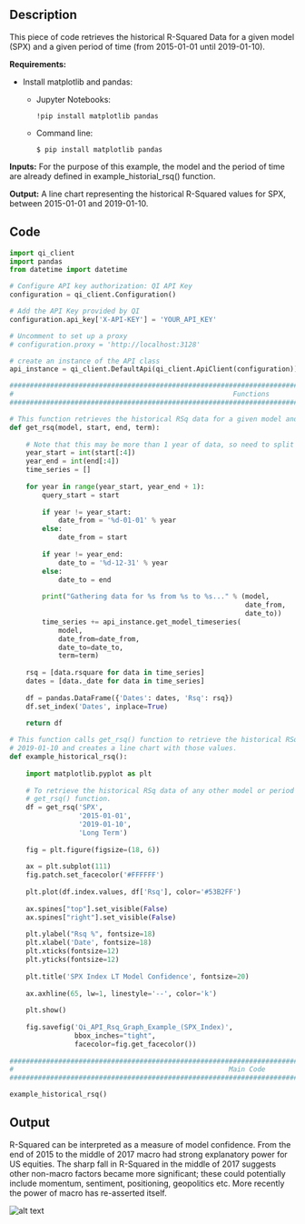 ## Description

This piece of code retrieves the historical R-Squared Data for a given model (SPX) and a given period of time (from 2015-01-01 until 
2019-01-10). 

**Requirements:** 

* Install matplotlib and pandas:

    * Jupyter Notebooks:
    
        ```  
        !pip install matplotlib pandas
        ```
        
    * Command line:
        
        ```
        $ pip install matplotlib pandas
        ```


**Inputs:** For the purpose of this example, the model and the period of time are already defined in example_historial_rsq() function.
               
**Output:** A line chart representing the historical R-Squared values for SPX, between 2015-01-01 and 2019-01-10.
               

## Code

```python
import qi_client
import pandas
from datetime import datetime

# Configure API key authorization: QI API Key
configuration = qi_client.Configuration()

# Add the API Key provided by QI
configuration.api_key['X-API-KEY'] = 'YOUR_API_KEY'

# Uncomment to set up a proxy
# configuration.proxy = 'http://localhost:3128'

# create an instance of the API class
api_instance = qi_client.DefaultApi(qi_client.ApiClient(configuration))

#################################################################################################################
#                                                      Functions
#################################################################################################################

# This function retrieves the historical RSq data for a given model and a given period of time. 
def get_rsq(model, start, end, term):
    
    # Note that this may be more than 1 year of data, so need to split requests
    year_start = int(start[:4])
    year_end = int(end[:4])
    time_series = []
    
    for year in range(year_start, year_end + 1):
        query_start = start
        
        if year != year_start:
            date_from = '%d-01-01' % year
        else:
            date_from = start
            
        if year != year_end:
            date_to = '%d-12-31' % year
        else:
            date_to = end
            
        print("Gathering data for %s from %s to %s..." % (model,
                                                          date_from,
                                                          date_to))
        time_series += api_instance.get_model_timeseries(
            model,
            date_from=date_from,
            date_to=date_to,
            term=term)
        
    rsq = [data.rsquare for data in time_series]
    dates = [data._date for data in time_series]
    
    df = pandas.DataFrame({'Dates': dates, 'Rsq': rsq})
    df.set_index('Dates', inplace=True)

    return df
    
# This function calls get_rsq() function to retrieve the historical RSq data for SPX between 2015-01-01 and 
# 2019-01-10 and creates a line chart with those values. 
def example_historical_rsq():
    
    import matplotlib.pyplot as plt
    
    # To retrieve the historical RSq data of any other model or period of time, change the inputs of 
    # get_rsq() function. 
    df = get_rsq('SPX',
                 '2015-01-01',
                 '2019-01-10',
                 'Long Term')
    
    fig = plt.figure(figsize=(18, 6))
    
    ax = plt.subplot(111)
    fig.patch.set_facecolor('#FFFFFF')
    
    plt.plot(df.index.values, df['Rsq'], color='#53B2FF')
    
    ax.spines["top"].set_visible(False)
    ax.spines["right"].set_visible(False)
    
    plt.ylabel("Rsq %", fontsize=18)
    plt.xlabel('Date', fontsize=18)
    plt.xticks(fontsize=12)
    plt.yticks(fontsize=12)
    
    plt.title('SPX Index LT Model Confidence', fontsize=20)
    
    ax.axhline(65, lw=1, linestyle='--', color='k')
    
    plt.show()
    
    fig.savefig('Qi_API_Rsq_Graph_Example_(SPX_Index)',
                bbox_inches="tight",
                facecolor=fig.get_facecolor())
    
#################################################################################################################
#                                                     Main Code
#################################################################################################################

example_historical_rsq()
```

## Output

R-Squared can be interpreted as a measure of model confidence. From the end of 2015 to the middle of 2017 macro
had strong explanatory power for US equities. The sharp fall in R-Squared in the middle of 2017 suggests other
non-macro factors became more significant; these could potentially include momentum, sentiment, positioning,
geopolitics etc. More recently the power of macro has re-asserted itself.

![alt text](https://github.com/Quant-Insight/API_Starter_Kit/blob/master/3.Visual_Examples/img/Historical_RSq_Output_SPX_Index.png "Historical RSq")

